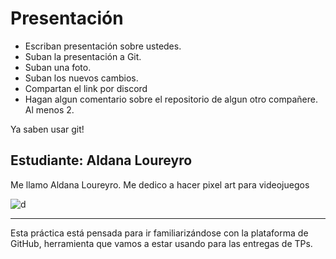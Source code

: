 # Presentación

- Escriban presentación sobre ustedes.
- Suban la presentación a Git.
- Suban una foto.
- Suban los nuevos cambios.
- Compartan el link por discord
- Hagan algun comentario sobre el repositorio de algun otro compañere. Al menos 2.

Ya saben usar git!


## Estudiante: Aldana Loureyro

Me llamo Aldana Loureyro. Me dedico a hacer pixel art para videojuegos

![d](https://i.imgur.com/uz43woz.gif)


------

Esta práctica está pensada para ir familiarizándose con la plataforma de GitHub, herramienta que vamos a estar usando para las entregas de TPs.

